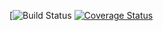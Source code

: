 [![Build Status](https://www.travis-ci.com/kostsm/test_lab_2.svg?branch=main)
[![Coverage Status](https://coveralls.io/repos/github/kostsm/test_lab_2/badge.svg?branch=main)](https://coveralls.io/github/kostsm/test_lab_2?branch=main)
